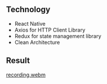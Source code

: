 ## Technology
- React Native
- Axios for HTTP Client Library
- Redux for state management library
- Clean Architecture

## Result
[recording.webm](https://github.com/eslamandroid/moviereactapp/assets/26016179/fa91ce66-0b12-4061-9cbb-5d65d698977c)


